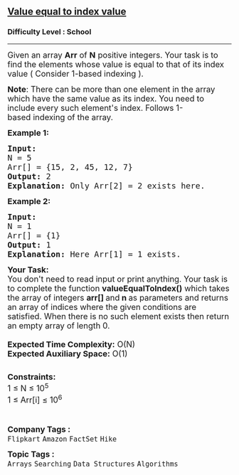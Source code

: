 <h2><a href="https://www.geeksforgeeks.org/problems/value-equal-to-index-value1330/1?page=1&sprint=94ade6723438d94ecf0c00c3937dad55&sortBy=difficulty">Value equal to index value</a></h2><h3>Difficulty Level : School</h3><hr><div class="problems_problem_content__Xm_eO"><p><span style="font-size: 18px;">Given an array <strong>Arr</strong> of <strong>N</strong> positive integers. Your task is to find the elements whose value is equal to that of its index value (&nbsp;Consider 1-based indexing ).</span></p>
<p><span style="font-size: 18px;"><strong>Note</strong>: There can be more than one element in the array which have the same value as its index. You need to include every such element's index.&nbsp;Follows 1-based&nbsp;indexing of the array. </span></p>
<p><span style="font-size: 18px;"><strong>Example 1:</strong></span></p>
<pre><span style="font-size: 18px;"><strong>Input:
</strong>N = 5
Arr[] = {15, 2, 45, 12, 7}
<strong>Output:</strong> 2
<strong>Explanation:</strong> Only Arr[2] = 2 exists here.</span></pre>
<p><span style="font-size: 18px;"><strong>Example 2:</strong></span></p>
<pre><span style="font-size: 18px;"><strong>Input:</strong> 
N = 1
Arr[] = {1}
<strong>Output:</strong> 1
<strong>Explanation:</strong> Here Arr[1] = 1 exists.</span></pre>
<p><span style="font-size: 18px;"><strong>Your Task:&nbsp;&nbsp;</strong><br>You don't need to read input or print anything. Your task is to complete the function&nbsp;<strong>valueEqualToIndex()</strong>&nbsp;which takes the array of integers&nbsp;<strong>arr[]</strong><strong>&nbsp;</strong>and<strong>&nbsp;n&nbsp;</strong>as parameters and returns an array of indices where the given conditions are satisfied. When there is no such element exists then return an empty array of length 0.<br><br><strong>Expected Time Complexity:</strong>&nbsp;O(N)<br><strong>Expected Auxiliary Space:</strong>&nbsp;O(1)</span><br>&nbsp;</p>
<p><span style="font-size: 18px;"><strong>Constraints:</strong><br>1 ≤ N ≤ 10<sup>5</sup><br>1 ≤ Arr[i] ≤ 10<sup>6</sup></span></p>
<p>&nbsp;</p></div><p><span style=font-size:18px><strong>Company Tags : </strong><br><code>Flipkart</code>&nbsp;<code>Amazon</code>&nbsp;<code>FactSet</code>&nbsp;<code>Hike</code>&nbsp;<br><p><span style=font-size:18px><strong>Topic Tags : </strong><br><code>Arrays</code>&nbsp;<code>Searching</code>&nbsp;<code>Data Structures</code>&nbsp;<code>Algorithms</code>&nbsp;